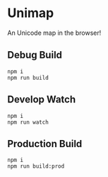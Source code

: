 # Unimap

An Unicode map in the browser!

## Debug Build

```shell
npm i
npm run build
```

## Develop Watch

```shell
npm i
npm run watch
```

## Production Build

```shell
npm i
npm run build:prod
```

